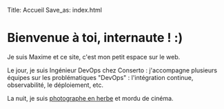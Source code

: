 Title: Accueil
Save_as: index.html

# Bienvenue à toi, internaute ! :)

Je suis Maxime et ce site, c'est mon petit espace sur le web.

Le jour, je suis Ingénieur DevOps chez Conserto : j'accompagne plusieurs équipes sur les problématiques "DevOps" :  l'intégration continue, observabilité, le déploiement, etc.

La nuit, je suis [photographe en herbe](https://flickr.com/mlcdf) et mordu de cinéma.
